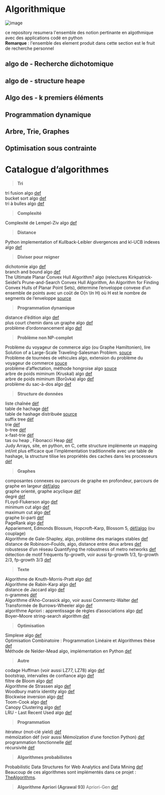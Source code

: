 # Algorithmique
![image](https://user-images.githubusercontent.com/87193854/125668403-faa5c5de-faad-4ff7-afd4-8c43cf9cf731.png)

ce repository resumera l'ensemble des notion pertinante en algothmique avec des applications codé en python<br>
**Remarque** : 
l'ensemble des element produit dans cette section est le fruit de recherche personnel

## algo de - Recherche dichotomique

## algo de - structure heape

## Algo des - k premiers éléments

## Programmation dynamique

## Arbre, Trie, Graphes

## Optimisation sous contrainte


<h1>Catalogue d’algorithmes</h1>

>**Tri**

tri fusion algo [def]()<br>
bucket sort algo [def]()<br>
tri à bulles algo [def]()<br>

>**Complexité**

Complexité de Lempel-Ziv algo [def]()<br>

>**Distance**

Python implementation of Kullback-Leibler divergences and kl-UCB indexes algo [def]()<br>

>**Diviser pour reigner**

dichotomie algo [def]()<br>
branch and bound algo [def]()<br>
The Ultimate Planar Convex Hull Algorithm? algo (relectures Kirkpatrick-Seidel’s Prune-and-Search Convex Hull Algorithm, An Algorithm for Finding Convex Hulls of Planar Point Sets), détermine l’enveloppe convexe d’un ensemble de points avec un coût de O(n \ln H) où H est le nombre de segments de l’enveloppe [source]()<br>

>**Programmation dynamique**

distance d’édition algo [def]()<br>
plus court chemin dans un graphe algo [def]()<br>
problème d’ordonnancement algo [def]()<br>

>**Problème non NP-complet**

Problème du voyageur de commerce algo (ou Graphe Hamiltonien), lire Solution of a Large-Scale Traveling-Salesman Problem. [souce]()<br>
Problème de tournées de véhicules algo, extension du problème du voyageur de commerce [souce]()<br>
problème d’affectation, méthode hongroise algo [souce]()<br>
arbre de poids miminum (Kruskal) algo [def]()<br>
arbre de poids miminum (Borůvka) algo [def]()<br>
problème du sac-à-dos algo [def]()<br>

>**Structure de données**

liste chaînée [déf]()<br>
table de hachage [déf]()<br>
table de hashage distribuée [source]()<br>
suffix tree [déf]()<br>
trie [déf]()<br>
b-tree [déf]()<br>
x-fast-trie [déf]()<br>
tas ou heap , Fibonacci Heap [déf]()<br>
Judy Arrays, site, en python, en C, cette structure implémente un mapping int/int plus efficace que l’implémentation traditionnelle avec une table de hashage, la structure tilise les propriétés des caches dans les processeurs [déf]()<br>

>**Graphes**

composantes connexes ou parcours de graphe en profondeur, parcours de graphe en largeur [déf/algo]()<br>
graphe orienté, graphe acyclique [déf]()<br>
degré [déf]()<br>
FLoyd-Flukerson algo [def]()<br>
minimum cut algo [def]()<br>
maximum cut algo [def]()<br>
graphe bi-parti [déf]()<br>
PageRank algo [def]()<br>
Appariement, Edmonds Blossum, Hopcroft–Karp, Blossom 5, [déf/algo]() (ou couplage)<br>
Algorithme de Gale-Shapley, algo, problème des mariages stables [def]()<br>
distance de Robinson–Foulds, algo, distance entre deux arbres [def]()<br>
robustesse d’un réseau Quantifying the robustness of metro networks [def]()<br>
détection de motif fréquents fp-growth, voir aussi fp-growth 1/3, fp-growth 2/3, fp-growth 3/3 [def]()<br>

>**Texte**

Algorithme de Knuth-Morris-Pratt algo [def]()<br>
Algorithme de Rabin-Karp algo [def]()<br>
distance de Jaccard algo [def]()<br>
n-grammes [déf]()<br>
Algorithme d’Aho-Corasick algo, voir aussi Commentz-Walter [def]()<br>
Transformée de Burrows-Wheeler algo [def]()<br>
algorithme Apriori : apprentissage de règles d’associations algo [def]()<br>
Boyer–Moore string-search algorithm [def]()<br>

>**Optimisation**

Simplexe algo [def]()<br>
Optimisation Combinatoire : Programmation Linéaire et Algorithmes thèse [def]()<br>
Méthode de Nelder-Mead algo, implémentation en Python [def]()<br>

>**Autre**

codage Huffman (voir aussi LZ77, LZ78) algo [def]()<br>
bootstrap, intervalles de confiance algo [def]()<br>
filtre de Bloom algo [def]()<br>
Algorithme de Strassen algo [def]()<br>
Woodbury matrix identity algo [def]()<br>
Blockwise inversion algo [def]()<br>
Toom-Cook algo [def]()<br>
Canopy Clustering algo [def]()<br>
LRU - Last Recent Used algo [def]()<br>

>**Programmation**

itérateur (mot-clé yield) [déf]()<br>
mémoïzation déf (voir aussi Mémoïzation d’une fonction Python) [def]()<br>
programmation fonctionnelle [déf]()<br>
récursivité [déf]()<br>

>**Algorithmes probabilistes**

Probabilistic Data Structures for Web Analytics and Data Mining [def]()<br>
Beaucoup de ces algorithmes sont implémentés dans ce projet : [TheAlgorithms]().<br>


> **Algorithme Apriori (Agrawal 93)**
Apriori-Gen [def]() <br>
